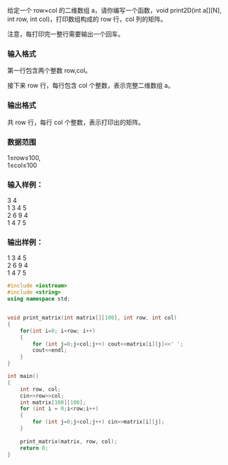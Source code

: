 给定一个 row×col 的二维数组 a，请你编写一个函数，void print2D(int a[][N], int row, int col)，打印数组构成的 row 行，col 列的矩阵。

注意，每打印完一整行需要输出一个回车。

### 输入格式
第一行包含两个整数 row,col。

接下来 row 行，每行包含 col 个整数，表示完整二维数组 a。

### 输出格式
共 row 行，每行 col 个整数，表示打印出的矩阵。

### 数据范围
1≤row≤100,  
1≤col≤100
### 输入样例：
3 4  
1 3 4 5  
2 6 9 4  
1 4 7 5  
### 输出样例：
1 3 4 5  
2 6 9 4   
1 4 7 5  

```c++
#include <iostream>
#include <string>
using namespace std;


void print_matrix(int matrix[][100], int row, int col)
{
    for(int i=0; i<row; i++)
    {
        for (int j=0;j<col;j++) cout<<matrix[i][j]<<' ';
        cout<<endl;
    }
}

int main()
{
    int row, col;
    cin>>row>>col;
    int matrix[100][100];
    for (int i = 0;i<row;i++)
    {
        for (int j=0;j<col;j++) cin>>matrix[i][j];
    }
    
    print_matrix(matrix, row, col);
    return 0;
}
```
